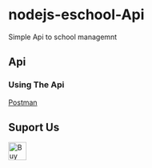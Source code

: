 # nodejs-eschool-Api

Simple Api to school managemnt

## Api

### Using The Api

[Postman](https://www.getpostman.com/collections/30ccfafff948c9eb1bc3)

## Suport Us

<a href='https://ko-fi.com/guimaraesmahota' target='_blank'><img height='36' style='border:0px;height:36px;' src='https://cdn.ko-fi.com/cdn/kofi2.png?v=2' border='0' alt='Buy Me a Coffee at ko-fi.com' /></a>